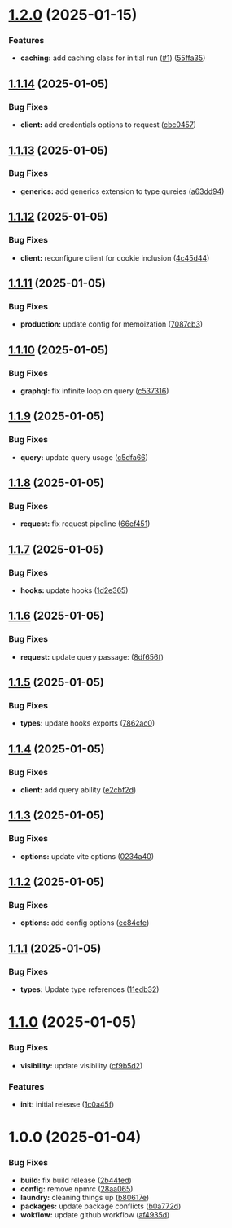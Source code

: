 # [1.2.0](https://github.com/freshsqueezed/gql/compare/v1.1.14...v1.2.0) (2025-01-15)


### Features

* **caching:** add caching class for initial run ([#1](https://github.com/freshsqueezed/gql/issues/1)) ([55ffa35](https://github.com/freshsqueezed/gql/commit/55ffa35cea5f7eb6e64a92e73a11d9a1670bced4))

## [1.1.14](https://github.com/freshsqueezed/gql/compare/v1.1.13...v1.1.14) (2025-01-05)


### Bug Fixes

* **client:** add credentials options to request ([cbc0457](https://github.com/freshsqueezed/gql/commit/cbc0457c590872ae5624b441cf6388dc0650a145))

## [1.1.13](https://github.com/freshsqueezed/gql/compare/v1.1.12...v1.1.13) (2025-01-05)


### Bug Fixes

* **generics:** add generics extension to type qureies ([a63dd94](https://github.com/freshsqueezed/gql/commit/a63dd94943501836ae755002c295b2b9db2a1374))

## [1.1.12](https://github.com/freshsqueezed/gql/compare/v1.1.11...v1.1.12) (2025-01-05)


### Bug Fixes

* **client:** reconfigure client for cookie inclusion ([4c45d44](https://github.com/freshsqueezed/gql/commit/4c45d449bf3e8b8df54bcb7356eb49dd91460216))

## [1.1.11](https://github.com/freshsqueezed/gql/compare/v1.1.10...v1.1.11) (2025-01-05)


### Bug Fixes

* **production:** update config for memoization ([7087cb3](https://github.com/freshsqueezed/gql/commit/7087cb344bdab38091bcdc4fd1e1df75cd1a3c6a))

## [1.1.10](https://github.com/freshsqueezed/gql/compare/v1.1.9...v1.1.10) (2025-01-05)


### Bug Fixes

* **graphql:** fix infinite loop on query ([c537316](https://github.com/freshsqueezed/gql/commit/c537316866c3465bcbdfd3a822ff5f156fc636cd))

## [1.1.9](https://github.com/freshsqueezed/gql/compare/v1.1.8...v1.1.9) (2025-01-05)


### Bug Fixes

* **query:** update query usage ([c5dfa66](https://github.com/freshsqueezed/gql/commit/c5dfa6686025cfea001ebfc7134daf5b78224581))

## [1.1.8](https://github.com/freshsqueezed/gql/compare/v1.1.7...v1.1.8) (2025-01-05)


### Bug Fixes

* **request:** fix request pipeline ([66ef451](https://github.com/freshsqueezed/gql/commit/66ef4519d78b04ec440f3f737586ed8ed5b89100))

## [1.1.7](https://github.com/freshsqueezed/gql/compare/v1.1.6...v1.1.7) (2025-01-05)


### Bug Fixes

* **hooks:** update hooks ([1d2e365](https://github.com/freshsqueezed/gql/commit/1d2e36553a05619d0b935e242041886662604f8b))

## [1.1.6](https://github.com/freshsqueezed/gql/compare/v1.1.5...v1.1.6) (2025-01-05)


### Bug Fixes

* **request:** update query passage: ([8df656f](https://github.com/freshsqueezed/gql/commit/8df656fcea134fb7924c0406243a0b130bc035a9))

## [1.1.5](https://github.com/freshsqueezed/gql/compare/v1.1.4...v1.1.5) (2025-01-05)


### Bug Fixes

* **types:** update hooks exports ([7862ac0](https://github.com/freshsqueezed/gql/commit/7862ac08970db47f61422587207c4bfbb9a948d5))

## [1.1.4](https://github.com/freshsqueezed/gql/compare/v1.1.3...v1.1.4) (2025-01-05)


### Bug Fixes

* **client:** add query ability ([e2cbf2d](https://github.com/freshsqueezed/gql/commit/e2cbf2d789d026b3f1331d20b68f1e5d8b307675))

## [1.1.3](https://github.com/freshsqueezed/gql/compare/v1.1.2...v1.1.3) (2025-01-05)


### Bug Fixes

* **options:** update vite  options ([0234a40](https://github.com/freshsqueezed/gql/commit/0234a40f3458761b1f1346389eb3853549feed30))

## [1.1.2](https://github.com/freshsqueezed/gql/compare/v1.1.1...v1.1.2) (2025-01-05)


### Bug Fixes

* **options:** add config options ([ec84cfe](https://github.com/freshsqueezed/gql/commit/ec84cfebd1bfb80ff2111e523bc9d6c69a51b3da))

## [1.1.1](https://github.com/freshsqueezed/gql/compare/v1.1.0...v1.1.1) (2025-01-05)


### Bug Fixes

* **types:** Update type references ([11edb32](https://github.com/freshsqueezed/gql/commit/11edb328d12e9840a02eb947364a281d8140a6d1))

# [1.1.0](https://github.com/freshsqueezed/gql/compare/v1.0.0...v1.1.0) (2025-01-05)


### Bug Fixes

* **visibility:** update visibility ([cf9b5d2](https://github.com/freshsqueezed/gql/commit/cf9b5d2e29119c0436e69e2f60a4f6298879b0be))


### Features

* **init:** initial release ([1c0a45f](https://github.com/freshsqueezed/gql/commit/1c0a45f3f80dd2a4a8f4e51a70f1e8a0adda54a7))

# 1.0.0 (2025-01-04)


### Bug Fixes

* **build:** fix build release ([2b44fed](https://github.com/freshsqueezed/gql/commit/2b44fed5d46a3f888a112feb9923a19ba3f091da))
* **config:** remove npmrc ([28aa065](https://github.com/freshsqueezed/gql/commit/28aa065f780b05aeb5610e4c08870446ac0e6c7c))
* **laundry:** cleaning things up ([b80617e](https://github.com/freshsqueezed/gql/commit/b80617e945499765127562635a0e77578acb1e1d))
* **packages:** update package conflicts ([b0a772d](https://github.com/freshsqueezed/gql/commit/b0a772d6544e7a44c4a9a67fb012f98dd9b7932e))
* **wokflow:** update github workflow ([af4935d](https://github.com/freshsqueezed/gql/commit/af4935db53113fb6a09cdb19f9fe68ced2593c75))
